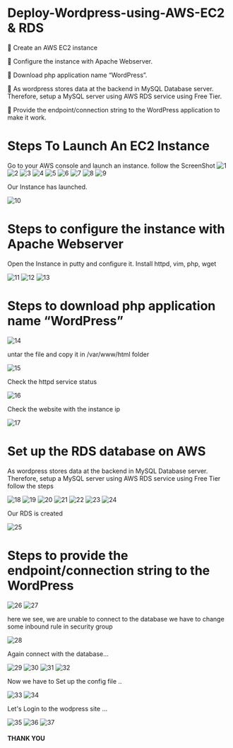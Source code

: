 # Deploy-Wordpress-using-AWS-EC2 & RDS

🔅 Create an AWS EC2 instance

🔅 Configure the instance with Apache Webserver.

🔅 Download php application name “WordPress”.

🔅 As wordpress stores data at the backend in MySQL Database server. Therefore, setup a MySQL server using AWS RDS service using Free Tier.

🔅 Provide the endpoint/connection string to the WordPress application to make it work.

# Steps To Launch An EC2 Instance

Go to your AWS console and launch an instance. follow the ScreenShot
![1](https://user-images.githubusercontent.com/60690689/127742745-47cfdb7f-48cb-45d7-a72b-bad93bdcd6b7.jpg)
![2](https://user-images.githubusercontent.com/60690689/127742762-7537cd89-18db-49cd-81d1-b566c82fb18f.jpg)
![3](https://user-images.githubusercontent.com/60690689/127742764-4d0770d2-48e0-4508-9727-fd5c1a3c4267.jpg)
![4](https://user-images.githubusercontent.com/60690689/127742776-af8501b6-8ee0-446e-a19b-ab264f090038.jpg)
![5](https://user-images.githubusercontent.com/60690689/127742779-e26d7872-2179-4690-a3a0-cce3681fb087.jpg)
![6](https://user-images.githubusercontent.com/60690689/127742786-52fb524b-dc63-4353-95b8-97b610393ebe.jpg)
![7](https://user-images.githubusercontent.com/60690689/127742793-e894fd36-36eb-45c5-8b6a-9f53d75e4414.jpg)
![8](https://user-images.githubusercontent.com/60690689/127742796-be5926d7-87a7-4ffb-8e0b-82c2c3ba9fab.jpg)
![9](https://user-images.githubusercontent.com/60690689/127742802-e085e942-963a-4f76-aeab-85a8d3b82018.jpg)

Our Instance has launched.

![10](https://user-images.githubusercontent.com/60690689/127742820-763a0603-8bf3-4a1a-b181-14b6a34b621d.jpg)

# Steps to configure the instance with Apache Webserver

Open the Instance in putty and configure it.
Install httpd, vim, php, wget

![11](https://user-images.githubusercontent.com/60690689/127742972-cb30ddbe-b748-46f2-b5eb-b3a6a62da93c.jpg)
![12](https://user-images.githubusercontent.com/60690689/127742976-2edc12c0-4267-4cec-9c6e-142e3137a966.jpg)
![13](https://user-images.githubusercontent.com/60690689/127742983-a2af7122-814c-4f65-ad4f-a122d756e5bd.jpg)

# Steps to download php application name “WordPress”

![14](https://user-images.githubusercontent.com/60690689/127743022-a67784ab-5171-43f9-bf19-1783336862f0.jpg)

untar the file and copy it in /var/www/html  folder

![15](https://user-images.githubusercontent.com/60690689/127743053-932fd28a-4cbe-4316-a369-23bb9b2fe401.jpg)

Check the httpd service status 

![16](https://user-images.githubusercontent.com/60690689/127743080-586a57b2-c530-44db-9170-c40297566844.jpg)

Check the website with the instance ip

![17](https://user-images.githubusercontent.com/60690689/127743104-c5165921-d258-4584-aafd-82aa077ea56b.jpg)

# Set up the RDS database on AWS

As wordpress stores data at the backend in MySQL Database server. Therefore, setup a MySQL server using AWS RDS service using Free Tier
follow the steps

![18](https://user-images.githubusercontent.com/60690689/127743209-0a72aaba-1bae-47dd-afcd-8ff58a2c8170.jpg)
![19](https://user-images.githubusercontent.com/60690689/127743221-72ac5072-3815-49a1-bf38-50310dcc7354.jpg)
![20](https://user-images.githubusercontent.com/60690689/127743230-cccdcd10-ca4c-4661-993f-33e2f5991b3a.jpg)
![21](https://user-images.githubusercontent.com/60690689/127743239-ab8fad21-dfde-43ce-ba31-dc3986d80734.jpg)
![22](https://user-images.githubusercontent.com/60690689/127743243-8ac58bcd-30aa-41b2-b49d-e63f7582221c.jpg)
![23](https://user-images.githubusercontent.com/60690689/127743258-d0c0badc-44c2-4a51-886e-9cee0a612bc2.jpg)
![24](https://user-images.githubusercontent.com/60690689/127743263-ed3ec054-4419-4f82-8ce0-9ec43ef9e6eb.jpg)

Our RDS is created

![25](https://user-images.githubusercontent.com/60690689/127743285-a780bc1f-3d03-4f63-8ff6-b6629c04dbbb.jpg)

# Steps to provide the endpoint/connection string to the WordPress

![26](https://user-images.githubusercontent.com/60690689/127743353-de911463-9f9e-4728-9566-f700fc0cf963.jpg)
![27](https://user-images.githubusercontent.com/60690689/127743360-308b4634-84ab-432a-bd6d-c05f33424775.jpg)

here we see, we are unable to connect to the database we have to change some inbound rule in security group 

![28](https://user-images.githubusercontent.com/60690689/127743408-a29e2af6-3e1b-44bc-be08-03c19a0b150e.jpg)

Again connect with the database...

![29](https://user-images.githubusercontent.com/60690689/127743429-8639a640-3cbd-4273-b628-0ebbd382cf1a.jpg)
![30](https://user-images.githubusercontent.com/60690689/127743438-fd4685cd-bb4b-4a66-80fa-88f9417176c6.jpg)
![31](https://user-images.githubusercontent.com/60690689/127743459-1b271824-8aa9-4ec2-8252-efd93f8c091d.jpg)
![32](https://user-images.githubusercontent.com/60690689/127743463-d5bb459c-fd1c-46f0-bb1d-ef06976b4df3.jpg)

Now we have to Set up the config file ..

![33](https://user-images.githubusercontent.com/60690689/127743487-122906b8-433e-4c88-b3d7-0af0a06607cb.jpg)
![34](https://user-images.githubusercontent.com/60690689/127743495-c169f304-2dd4-4fba-8609-eed2781d87b8.jpeg)

Let's Login to the wodpress site ...

![35](https://user-images.githubusercontent.com/60690689/127743515-de071077-902d-4adc-99b6-bc8808f574e9.jpg)
![36](https://user-images.githubusercontent.com/60690689/127743520-cefc7a3f-ba8b-4c4a-94aa-d04dbe3f21de.jpg)
![37](https://user-images.githubusercontent.com/60690689/127743534-239c5b80-0398-42f0-b69a-e8b496bc738a.jpg)

#### THANK YOU
